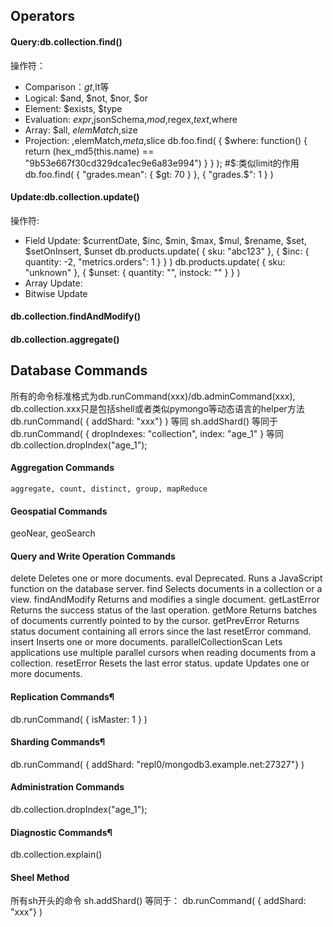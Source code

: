 ## Operators
#### Query:db.collection.find()
操作符：
- Comparison：$gt,$lt等
- Logical: $and, $not, $nor, $or
- Element: $exists, $type
- Evaluation: $expr,$jsonSchema,$mod,$regex,$text,$where
- Array: $all, $elemMatch,$size
- Projection: $,$elemMatch,$meta,$slice
db.foo.find( { $where: function() {
   return (hex_md5(this.name) == "9b53e667f30cd329dca1ec9e6a83e994")
} } );
\#$:类似limit的作用
db.foo.find(
   { "grades.mean": { $gt: 70 } },
   { "grades.$": 1 }
)
#### Update:db.collection.update()
操作符:
- Field Update: $currentDate, $inc, $min, $max, $mul, $rename, $set, $setOnInsert, $unset
db.products.update(
   { sku: "abc123" },
   { $inc: { quantity: -2, "metrics.orders": 1 } }
)
db.products.update(
   { sku: "unknown" },
   { $unset: { quantity: "", instock: "" } }
)
- Array Update:
- Bitwise Update
#### db.collection.findAndModify()

#### db.collection.aggregate()

## Database Commands
所有的命令标准格式为db.runCommand(xxx)/db.adminCommand(xxx), db.collection.xxx只是包括shell或者类似pymongo等动态语言的helper方法
db.runCommand( { addShard: "xxx"} ) 等同 sh.addShard() 等同于
db.runCommand( { dropIndexes: "collection", index: "age_1" } 等同 db.collection.dropIndex("age_1");
#### Aggregation Commands
    aggregate, count, distinct, group, mapReduce
#### Geospatial Commands    
geoNear, geoSearch
#### Query and Write Operation Commands
delete	Deletes one or more documents.
eval	Deprecated. Runs a JavaScript function on the database server.
find	Selects documents in a collection or a view.
findAndModify	Returns and modifies a single document.
getLastError	Returns the success status of the last operation.
getMore	Returns batches of documents currently pointed to by the cursor.
getPrevError	Returns status document containing all errors since the last resetError command.
insert	Inserts one or more documents.
parallelCollectionScan	Lets applications use multiple parallel cursors when reading documents from a collection.
resetError	Resets the last error status.
update  Updates one or more documents.
#### Replication Commands¶
db.runCommand( { isMaster: 1 } )
#### Sharding Commands¶
db.runCommand( { addShard: "repl0/mongodb3.example.net:27327"} )
#### Administration Commands
db.collection.dropIndex("age_1");
#### Diagnostic Commands¶
db.collection.explain()
#### Sheel Method
所有sh开头的命令
sh.addShard() 等同于： db.runCommand( { addShard: "xxx"} )